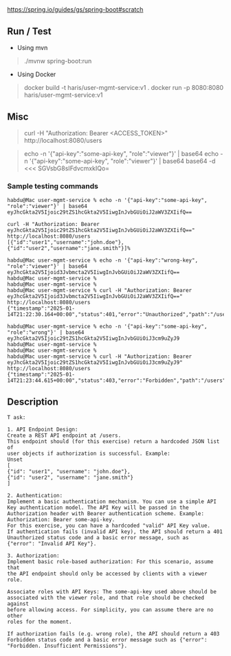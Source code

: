 ##

https://spring.io/guides/gs/spring-boot#scratch


## Run / Test

- Using mvn
> ./mvnw spring-boot:run

- Using Docker

> docker build -t haris/user-mgmt-service:v1 .
> docker run -p 8080:8080 haris/user-mgmt-service:v1

## Misc
> curl -H "Authorization: Bearer <ACCESS_TOKEN>" http://localhost:8080/users

> echo -n '{"api-key":"some-api-key", "role":"viewer"}' | base64
> echo -n '{"api-key":"some-api-key", "role":"viewer"}' | base64
> base64 -d <<< SGVsbG8sIFdvcmxkIQo=

### Sample testing commands

```
habdu@Mac user-mgmt-service % echo -n '{"api-key":"some-api-key", "role":"viewer"}' | base64
eyJhcGkta2V5Ijoic29tZS1hcGkta2V5IiwgInJvbGUiOiJ2aWV3ZXIifQ==

curl -H "Authorization: Bearer eyJhcGkta2V5Ijoic29tZS1hcGkta2V5IiwgInJvbGUiOiJ2aWV3ZXIifQ==" http://localhost:8080/users
[{"id":"user1","username":"john.doe"},{"id":"user2","username":"jane.smith"}]%
```

```
habdu@Mac user-mgmt-service % echo -n '{"api-key":"wrong-key", "role":"viewer"}' | base64
eyJhcGkta2V5Ijoid3Jvbmcta2V5IiwgInJvbGUiOiJ2aWV3ZXIifQ==
habdu@Mac user-mgmt-service %
habdu@Mac user-mgmt-service %
habdu@Mac user-mgmt-service % curl -H "Authorization: Bearer eyJhcGkta2V5Ijoid3Jvbmcta2V5IiwgInJvbGUiOiJ2aWV3ZXIifQ==" http://localhost:8080/users
{"timestamp":"2025-01-14T21:22:30.164+00:00","status":401,"error":"Unauthorized","path":"/users"}%
```

```
habdu@Mac user-mgmt-service % echo -n '{"api-key":"some-api-key", "role":"wrong"}' | base64
eyJhcGkta2V5Ijoic29tZS1hcGkta2V5IiwgInJvbGUiOiJ3cm9uZyJ9
habdu@Mac user-mgmt-service %
habdu@Mac user-mgmt-service %
habdu@Mac user-mgmt-service % curl -H "Authorization: Bearer eyJhcGkta2V5Ijoic29tZS1hcGkta2V5IiwgInJvbGUiOiJ3cm9uZyJ9" http://localhost:8080/users
{"timestamp":"2025-01-14T21:23:44.615+00:00","status":403,"error":"Forbidden","path":"/users"}%
```
## Description
```
T ask:

1. API Endpoint Design:
Create a REST API endpoint at /users.
This endpoint should (for this exercise) return a hardcoded JSON list of
user objects if authorization is successful. Example:
Unset
[
{"id": "user1", "username": "john.doe"},
{"id": "user2", "username": "jane.smith"}
]

2. Authentication:
Implement a basic authentication mechanism. You can use a simple API
Key authentication model. The API Key will be passed in the
Authorization header with Bearer authentication scheme. Example:
Authorization: Bearer some-api-key.
For this exercise, you can have a hardcoded "valid" API Key value.
If authentication fails (invalid API key), the API should return a 401
Unauthorized status code and a basic error message, such as
{"error": "Invalid API Key"}.

3. Authorization:
Implement basic role-based authorization: For this scenario, assume that
the API endpoint should only be accessed by clients with a viewer role.

Associate roles with API Keys: The some-api-key used above should be
associated with the viewer role, and that role should be checked against
before allowing access. For simplicity, you can assume there are no other
roles for the moment.

If authorization fails (e.g. wrong role), the API should return a 403
Forbidden status code and a basic error message such as {"error":
"Forbidden. Insufficient Permissions"}.
```